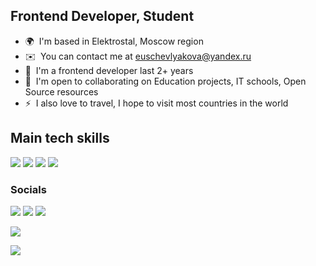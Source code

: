 Frontend Developer, Student
---------------------------

*   🌍  I'm based in Elektrostal, Moscow region
*   ✉️  You can contact me at [euschevlyakova@yandex.ru](mailto:euschevlyakova@yandex.ru)
*   🧠  I'm a frontend developer last 2+ years
*   🤝  I'm open to collaborating on Education projects, IT schools, Open Source resources
*   ⚡  I also love to travel, I hope to visit most countries in the world

## Main tech skills 

![](https://img.shields.io/badge/JavaScript-F7DF1E?style=for-the-badge&logo=javascript&logoColor=black)
![](https://img.shields.io/badge/TypeScript-4B275F?style=for-the-badge&logo=typescript&logoColor=white)
![](https://img.shields.io/badge/React-CC342D?style=for-the-badge&logo=react&logoColor=white)
![](https://img.shields.io/badge/React_Native-CC0000?style=for-the-badge&logo=react&logoColor=white)
                    
### Socials
                  
<p align="left">
<a href="https://t.me/eshevlyakova" target="_blank" rel="noreferrer"><img src="https://img.shields.io/badge/telegram-29477F?style=for-the-badge&logo=telegram" /></a>
<a href="https://www.linkedin.com/in/eshevlyakova/" target="_blank" rel="noreferrer"><img src="https://img.shields.io/badge/linkedin-blue?style=for-the-badge&logo=linkedin" /></a>
<a href="https://career.habr.com/evgenia-shevlyakova" target="_blank" rel="noreferrer"><img src="https://img.shields.io/badge/habr_career-062170?style=for-the-badge&logo=habr" /></a>
</p>


<a href="http://www.github.com/eshevlyakova"><img src="https://github-readme-streak-stats.herokuapp.com/?user=eshevlyakova&stroke=ffffff&background=1c1917&ring=0891b2&fire=0891b2&currStreakNum=ffffff&currStreakLabel=0891b2&sideNums=ffffff&sideLabels=ffffff&dates=ffffff&hide_border=true" /></a>

[![](https://visitcount.itsvg.in/api?id=eshevlyakova&label=Profile%20Views&color=11&icon=0&pretty=false)](https://visitcount.itsvg.in)
